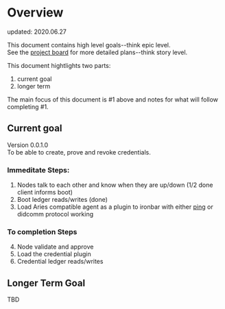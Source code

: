# Overview
updated: 2020.06.27

This document contains high level goals--think epic level.  
See the [project board](https://github.com/users/tatmanblue/projects/2) for more detailed plans--think story level.

This document hightlights two parts:
1. current goal
2. longer term

The main focus of this document is #1 above and notes for what will follow completing #1.

## Current goal
Version 0.0.1.0  
To be able to create, prove and revoke credentials.  

### Immeditate Steps:
1. Nodes talk to each other and know when they are up/down (1/2 done client informs boot)
2. Boot ledger reads/writes (done)
3. Load Aries compatible agent as a plugin to ironbar with either [ping](https://github.com/hyperledger/aries-rfcs/tree/master/features/0048-trust-ping) or didcomm protocol working

### To completion Steps
4. Node validate and approve
5. Load the credential plugin 
6. Credential ledger reads/writes 


## Longer Term Goal
TBD
